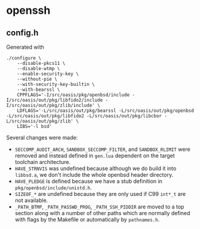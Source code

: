 # openssh

## config.h
Generated with

	./configure \
		--disable-pkcs11 \
		--disable-wtmp \
		--enable-security-key \
		--without-pie \
		--with-security-key-builtin \
		--with-bearssl \
		CPPFLAGS='-I/src/oasis/pkg/openbsd/include -I/src/oasis/out/pkg/libfido2/include -I/src/oasis/out/pkg/zlib/include' \
		LDFLAGS='-L/src/oasis/out/pkg/bearssl -L/src/oasis/out/pkg/openbsd -L/src/oasis/out/pkg/libfido2 -L/src/oasis/out/pkg/libcbor -L/src/oasis/out/pkg/zlib' \
		LIBS='-l bsd'

Several changes were made:
* `SECCOMP_AUDIT_ARCH`, `SANDBOX_SECCOMP_FILTER`, and `SANDBOX_RLIMIT`
  were removed and instead defined in `gen.lua` dependent on the
  target toolchain architecture.
* `HAVE_STRNVIS` was undefined because although we do build it into
  `libbsd.a`, we don't include the whole openbsd header directory.
* `HAVE_PLEDGE` is defined because we have a stub definition in
  `pkg/openbsd/include/unistd.h`.
* `SIZEOF_*` are undefined because they are only used if C99 `int*_t` are not
  available.
* `_PATH_BTMP`, `_PATH_PASSWD_PROG`, `_PATH_SSH_PIDDIR` are moved to a top
  section along with a number of other paths which are normally defined
  with flags by the Makefile or automatically by `pathnames.h`.
